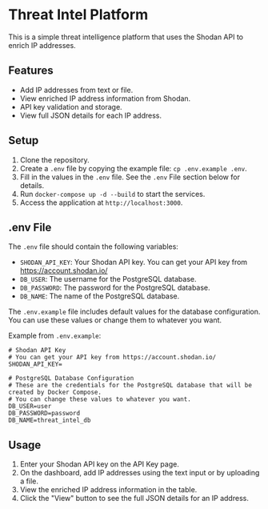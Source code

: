 # Threat Intel Platform

This is a simple threat intelligence platform that uses the Shodan API to enrich IP addresses.

## Features

- Add IP addresses from text or file.
- View enriched IP address information from Shodan.
- API key validation and storage.
- View full JSON details for each IP address.

## Setup

1. Clone the repository.
2. Create a `.env` file by copying the example file: `cp .env.example .env`.
3. Fill in the values in the `.env` file. See the `.env` File section below for details.
4. Run `docker-compose up -d --build` to start the services.
5. Access the application at `http://localhost:3000`.

## .env File

The `.env` file should contain the following variables:

- `SHODAN_API_KEY`: Your Shodan API key. You can get your API key from https://account.shodan.io/
- `DB_USER`: The username for the PostgreSQL database.
- `DB_PASSWORD`: The password for the PostgreSQL database.
- `DB_NAME`: The name of the PostgreSQL database.

The `.env.example` file includes default values for the database configuration. You can use these values or change them to whatever you want.

Example from `.env.example`:
```
# Shodan API Key
# You can get your API key from https://account.shodan.io/
SHODAN_API_KEY=

# PostgreSQL Database Configuration
# These are the credentials for the PostgreSQL database that will be created by Docker Compose.
# You can change these values to whatever you want.
DB_USER=user
DB_PASSWORD=password
DB_NAME=threat_intel_db
```

## Usage

1. Enter your Shodan API key on the API Key page.
2. On the dashboard, add IP addresses using the text input or by uploading a file.
3. View the enriched IP address information in the table.
4. Click the "View" button to see the full JSON details for an IP address.